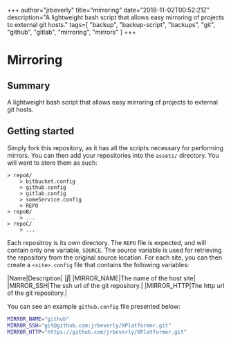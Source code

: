 +++
    author="jrbeverly"
    title="mirroring"
    date="2018-11-02T00:52:21Z"
    description="A lightweight bash script that allows easy mirroring of projects to external git hosts."
    tags=[
  "backup",
  "backup-script",
  "backups",
  "git",
  "github",
  "gitlab",
  "mirroring",
  "mirrors"
]
    +++
    
# Mirroring

## Summary

A lightweight bash script that allows easy mirroring of projects to external git hosts.

## Getting started

Simply fork this repository, as it has all the scripts necessary for performing mirrors. You can then add your repositories into the `assets/` directory. You will want to store them as such:

    > repoA/
        > bitbucket.config
        > github.config
        > gitlab.config
        > someService.config
        > REPO
    > repoB/
        > ...
    > repoC/
        > ...

Each repositroy is its own directory. The `REPO` file is expected, and will contain only one variable, `SOURCE`. The source variable is used for retrieving the repository from the original source location. For each site, you can then create a `<site>.config` file that contains the following variables:

|Name|Description|
|***|***|
|MIRROR_NAME|The name of the host site|
|MIRROR_SSH|The ssh url of the git repository.|
|MIRROR_HTTP|The http url of the git repository.|

You can see an example `github.config` file presented below:

```bash
MIRROR_NAME="github"
MIRROR_SSH="git@github.com:jrbeverly/XPlatformer.git"
MIRROR_HTTP="https://github.com/jrbeverly/XPlatformer.git"
```